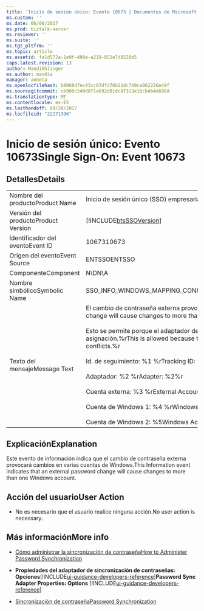 ```yaml
---
title: 'Inicio de sesión único: Evento 10673 | Documentos de Microsoft'
ms.custom: ''
ms.date: 06/08/2017
ms.prod: biztalk-server
ms.reviewer: ''
ms.suite: ''
ms.tgt_pltfrm: ''
ms.topic: article
ms.assetid: fa1d572a-1e9f-496e-a219-852e7d9228d5
caps.latest.revision: 13
author: MandiOhlinger
ms.author: mandia
manager: anneta
ms.openlocfilehash: b8068d7ec43cc07dfd76b21dc749ca062226e49f
ms.sourcegitcommit: cb908c540d8f1a692d01dc8f313e16cb4b4e696d
ms.translationtype: MT
ms.contentlocale: es-ES
ms.lasthandoff: 09/20/2017
ms.locfileid: "22271396"
---
```

# <a name="single-sign-on-event-10673"></a><span data-ttu-id="d3a19-102">Inicio de sesión único: Evento 10673</span><span class="sxs-lookup"><span data-stu-id="d3a19-102">Single Sign-On: Event 10673</span></span>
## <a name="details"></a><span data-ttu-id="d3a19-103">Detalles</span><span class="sxs-lookup"><span data-stu-id="d3a19-103">Details</span></span>  
  
|||  
|-|-|  
|<span data-ttu-id="d3a19-104">Nombre del producto</span><span class="sxs-lookup"><span data-stu-id="d3a19-104">Product Name</span></span>|<span data-ttu-id="d3a19-105">Inicio de sesión único (SSO) empresarial</span><span class="sxs-lookup"><span data-stu-id="d3a19-105">Enterprise Single Sign-On</span></span>|  
|<span data-ttu-id="d3a19-106">Versión del producto</span><span class="sxs-lookup"><span data-stu-id="d3a19-106">Product Version</span></span>|[!INCLUDE[btsSSOVersion](../includes/btsssoversion-md.md)]|  
|<span data-ttu-id="d3a19-107">Identificador del evento</span><span class="sxs-lookup"><span data-stu-id="d3a19-107">Event ID</span></span>|<span data-ttu-id="d3a19-108">10673</span><span class="sxs-lookup"><span data-stu-id="d3a19-108">10673</span></span>|  
|<span data-ttu-id="d3a19-109">Origen del evento</span><span class="sxs-lookup"><span data-stu-id="d3a19-109">Event Source</span></span>|<span data-ttu-id="d3a19-110">ENTSSO</span><span class="sxs-lookup"><span data-stu-id="d3a19-110">ENTSSO</span></span>|  
|<span data-ttu-id="d3a19-111">Componente</span><span class="sxs-lookup"><span data-stu-id="d3a19-111">Component</span></span>|<span data-ttu-id="d3a19-112">N\D</span><span class="sxs-lookup"><span data-stu-id="d3a19-112">N\A</span></span>|  
|<span data-ttu-id="d3a19-113">Nombre simbólico</span><span class="sxs-lookup"><span data-stu-id="d3a19-113">Symbolic Name</span></span>|<span data-ttu-id="d3a19-114">SSO_INFO_WINDOWS_MAPPING_CONFLICT_ALLOWED</span><span class="sxs-lookup"><span data-stu-id="d3a19-114">SSO_INFO_WINDOWS_MAPPING_CONFLICT_ALLOWED</span></span>|  
|<span data-ttu-id="d3a19-115">Texto del mensaje</span><span class="sxs-lookup"><span data-stu-id="d3a19-115">Message Text</span></span>|<span data-ttu-id="d3a19-116">El cambio de contraseña externa provocará cambios en varias cuentas de Windows.%r</span><span class="sxs-lookup"><span data-stu-id="d3a19-116">An external password change will cause changes to more than one Windows account.%r</span></span><br /><br /> <span data-ttu-id="d3a19-117">Esto se permite porque el adaptador de este sistema externo está configurado para permitir conflictos de asignación.%r</span><span class="sxs-lookup"><span data-stu-id="d3a19-117">This is allowed because the adapter for this external system is configured to allow mapping conflicts.%r</span></span><br /><br /> <span data-ttu-id="d3a19-118">Id. de seguimiento: %1 %r</span><span class="sxs-lookup"><span data-stu-id="d3a19-118">Tracking ID: %1%r</span></span><br /><br /> <span data-ttu-id="d3a19-119">Adaptador: %2 %r</span><span class="sxs-lookup"><span data-stu-id="d3a19-119">Adapter: %2%r</span></span><br /><br /> <span data-ttu-id="d3a19-120">Cuenta externa: %3 %r</span><span class="sxs-lookup"><span data-stu-id="d3a19-120">External Account: %3%r</span></span><br /><br /> <span data-ttu-id="d3a19-121">Cuenta de Windows 1: %4 %r</span><span class="sxs-lookup"><span data-stu-id="d3a19-121">Windows Account 1: %4%r</span></span><br /><br /> <span data-ttu-id="d3a19-122">Cuenta de Windows 2: %5</span><span class="sxs-lookup"><span data-stu-id="d3a19-122">Windows Account 2: %5</span></span>|  
  
## <a name="explanation"></a><span data-ttu-id="d3a19-123">Explicación</span><span class="sxs-lookup"><span data-stu-id="d3a19-123">Explanation</span></span>  
 <span data-ttu-id="d3a19-124">Este evento de información indica que el cambio de contraseña externa provocará cambios en varias cuentas de Windows.</span><span class="sxs-lookup"><span data-stu-id="d3a19-124">This Information event indicates that an external password change will cause changes to more than one Windows account.</span></span>  
  
## <a name="user-action"></a><span data-ttu-id="d3a19-125">Acción del usuario</span><span class="sxs-lookup"><span data-stu-id="d3a19-125">User Action</span></span>  
  
-   <span data-ttu-id="d3a19-126">No es necesario que el usuario realice ninguna acción.</span><span class="sxs-lookup"><span data-stu-id="d3a19-126">No user action is necessary.</span></span>  
  
## <a name="more-info"></a><span data-ttu-id="d3a19-127">Más información</span><span class="sxs-lookup"><span data-stu-id="d3a19-127">More info</span></span>
  
-   [<span data-ttu-id="d3a19-128">Cómo administrar la sincronización de contraseña</span><span class="sxs-lookup"><span data-stu-id="d3a19-128">How to Administer Password Synchronization</span></span>](../core/how-to-administer-password-synchronization.md)  
  
-   <span data-ttu-id="d3a19-129">**Propiedades del adaptador de sincronización de contraseñas: Opciones**[!INCLUDE[ui-guidance-developers-reference](../includes/ui-guidance-developers-reference.md)]</span><span class="sxs-lookup"><span data-stu-id="d3a19-129">**Password Sync Adapter Properties: Options** [!INCLUDE[ui-guidance-developers-reference](../includes/ui-guidance-developers-reference.md)]</span></span>
  
-   [<span data-ttu-id="d3a19-130">Sincronización de contraseña</span><span class="sxs-lookup"><span data-stu-id="d3a19-130">Password Synchronization</span></span>](../core/password-synchronization2.md)